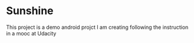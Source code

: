 # Sunshine

This project is a demo android projct I am creating following the instruction in a mooc at Udacity
